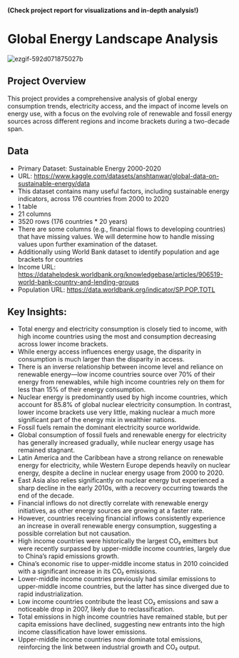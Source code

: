 **(Check project report for visualizations and in-depth analysis!)**

# Global Energy Landscape Analysis
![ezgif-592d071875027b](https://github.com/user-attachments/assets/e4ff814d-9593-4d46-ba6e-3c02cceba495)

## Project Overview

This project provides a comprehensive analysis of global energy consumption trends, electricity access, and the impact of income levels on energy use, with a focus on the evolving role of renewable and fossil energy sources across different regions and income brackets during a two-decade span.

## Data

- Primary Dataset: Sustainable Energy 2000-2020
- URL: https://www.kaggle.com/datasets/anshtanwar/global-data-on-sustainable-energy/data
- This dataset contains many useful factors, including sustainable energy indicators, across 176 countries from 2000 to 2020
- 1 table
- 21 columns
- 3520 rows (176 countries * 20 years)
- There are some columns (e.g., financial flows to developing countries) that have missing values. We will determine how to handle missing values upon further examination of the dataset.
- Additionally using World Bank dataset to identify population and age brackets for countries
- Income URL: https://datahelpdesk.worldbank.org/knowledgebase/articles/906519-world-bank-country-and-lending-groups
- Population URL: https://data.worldbank.org/indicator/SP.POP.TOTL

## Key Insights:
- Total energy and electricity consumption is closely tied to income, with high income countries using the most and consumption decreasing across lower income brackets.
- While energy access influences energy usage, the disparity in consumption is much larger than the disparity in access.
- There is an inverse relationship between income level and reliance on renewable energy—low income countries source over 70% of their energy from renewables, while high income countries rely on them for less than 15% of their energy consumption.
- Nuclear energy is predominantly used by high income countries, which account for 85.8% of global nuclear electricity consumption. In contrast, lower income brackets use very little, making nuclear a much more significant part of the energy mix in wealthier nations.
- Fossil fuels remain the dominant electricity source worldwide.
- Global consumption of fossil fuels and renewable energy for electricity has generally increased gradually, while nuclear energy usage has remained stagnant.
- Latin America and the Caribbean have a strong reliance on renewable energy for electricity, while Western Europe depends heavily on nuclear energy, despite a decline in nuclear energy usage from 2000 to 2020.
- East Asia also relies significantly on nuclear energy but experienced a sharp decline in the early 2010s, with a recovery occurring towards the end of the decade.
- Financial inflows do not directly correlate with renewable energy initiatives, as other energy sources are growing at a faster rate.
- However, countries receiving financial inflows consistently experience an increase in overall renewable energy consumption, suggesting a possible correlation but not causation.
- High income countries were historically the largest CO₂ emitters but were recently surpassed by upper-middle income countries, largely due to China’s rapid emissions growth.
- China’s economic rise to upper-middle income status in 2010 coincided with a significant increase in its CO₂ emissions.
- Lower-middle income countries previously had similar emissions to upper-middle income countries, but the latter has since diverged due to rapid industrialization.
- Low income countries contribute the least CO₂ emissions and saw a noticeable drop in 2007, likely due to reclassification.
- Total emissions in high income countries have remained stable, but per capita emissions have declined, suggesting new entrants into the high income classification have lower emissions.
- Upper-middle income countries now dominate total emissions, reinforcing the link between industrial growth and CO₂ output.

